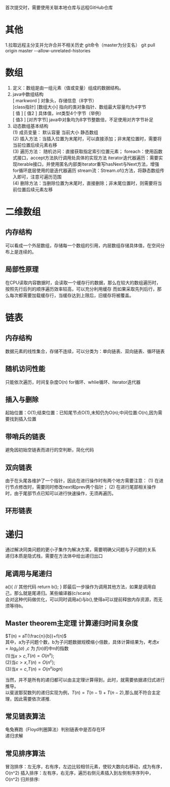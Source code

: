 首次提交时，需要使用关联本地仓库与远程GitHub仓库

# 其他
 1.拉取远程主分支并允许合并不相关历史 git命令（master为分支名）
git pull origin master --allow-unrelated-histories

# 数组 
1. 定义：数组是由一组元素（值或变量）组成的数据结构。
2.  java中数组结构  
[      markword     ]   对象头，存储信息（8字节）  
[class指针] [数组大小]  指向的类对象指针、数组最大容量均为4字节  
[   值    ] [  值2   ]  具体值，int类型4个字节（举例）  
[   值3   ] [对齐字节]  java中对象均为8字节整数倍，不足使用对齐字节补足
3. 动态数组基本结构  
(1) 成员变量： 默认容量 当前大小 静态数组  
(2) 插入方法：当插入位置为末尾时，可以直接添加；非末尾位置时，需要将当前位置后续元素右移  
(3) 遍历方法：
    随机访问：直接获取指定索引位置元素；
    foreach：使用函数式接口，accept方法执行调用处具体的实现方法
    iterator迭代器遍历：需要实现iterable接口，并使用匿名内部类Iterator重写hasNext与Next方法，增强for循环底层使用的是迭代器遍历
    stream流：Stream.of()方法，将静态数组传入即可，注意可遍历范围  
(4) 删除方法：当删除位置为末尾时，直接删除；非末尾位置时，则需要将当前位置后续元素左移

# 二维数组
## 内存结构
 可以看成一个外层数组，存储每一个数组的引用，内层数组存储具体值，在空间分布上是连续的。
## 局部性原理
  在CPU读取内容数据时，会读取一个缓存行的数据，那么在较大的数组遍历时，按照先行后列的顺序遍历效率较高，可以充分利用缓存 
  而如果采取先列后行，那么每次都需要加载缓存行，当缓存达到上限后，旧缓存将被覆盖。

# 链表
## 内存结构
数据元素的线性集合，存储不连续，可以分类为：单向链表、双向链表、循环链表
## 随机访问性能
只能依次遍历，时间复杂度O(n)
for循环、whlie循环、iterator迭代器
## 插入与删除
起始位置：O(1);结束位置：已知尾节点O(1),未知仍为O(n);中间位置:O(n),因为需要找到插入位置
## 带哨兵的链表
避免因初始空链表而进行的空判断，简化代码

## 双向链表
由于在头尾各维护了一个指针，因此在进行操作时有两个地方需要注意：
(1) 在进行节点修改时，需要同时修改next和prev两个指针；
(2) 在进行尾部相关操作时，由于尾部节点已知可以进行快速操作，无须再遍历。

## 环形链表

# 递归
通过解决同类问题的更小子集作为解决方案，需要明确父问题与子问题的关系   
递归本质是隐式栈，需要在方法体中给出递归出口

## 尾调用与尾递归
a(){
// 其他代码
return b();
}
即最后一步操作为调用其他方法，如果是调用自己，那么就是尾递归。某些编译器(c/scara)  
会对这种代码做优化，可以同时调用a()与b(),使得a可以提前释放内存资源，而无须等待b。

## Master theorem主定理 计算递归时间复杂度
$T(n) = aT(\frac{n}{b})+f(n)$  
其中，a为子问题个数，b为子问题数据规模缩小倍数，具体计算结果为，考虑$x = log_b(a)$ ,$c$ 为 $f(n)$的中n的指数  
(1)当$x>c$,$T(n) =O(n^x)$;  
(2)当$c>x$,$T(n) =O(n^c)$;  
(3)当$x=c$,$T(n) =O(n^xlog n)$

当然，并不是所有的递归都可以由主定理计算得到，此时，就需要依据递归式进行推导。  
以斐波那契数列的递归实现为例，$T(n) = T(n-1) + T(n-2)$,那么就不符合主定理，因此需要依次递推.

## 常见链表算法
龟兔赛跑（Floyd判圈算法）判别链表中是否存在环   
递归求解  

## 常见排序算法
冒泡排序：左无序，右有序，左边比较相邻元素，使较大数向右移动，成为有序，O(n^2)
插入排序：左有序，右无序，遍历右侧元素插入到左侧有序序列中，O(n^2)
归并排序:
